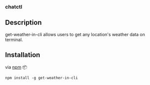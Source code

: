 ### chatctl

## Description
get-weather-in-cli allows users to get any location's weather data on terminal.

## Installation

via [npm](https://www.npmjs.com/package/get-weather-in-cli) :package:

```
npm install -g get-weather-in-cli
```
